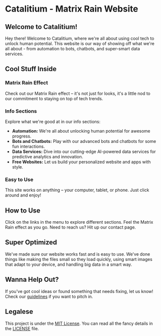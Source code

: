 # Catalitium - Matrix Rain Website

## Welcome to Catalitium!

Hey there! Welcome to Catalitium, where we're all about using cool tech to unlock human potential. This website is our way of showing off what we're all about - from automation to bots, chatbots, and super-smart data services.

## Cool Stuff Inside

### Matrix Rain Effect
Check out our Matrix Rain effect – it's not just for looks, it's a little nod to our commitment to staying on top of tech trends.

### Info Sections
Explore what we're good at in our info sections:
- **Automation:** We're all about unlocking human potential for awesome progress.
- **Bots and Chatbots:** Play with our advanced bots and chatbots for some fun interactions.
- **Data Services:** Dive into our cutting-edge AI-powered data services for predictive analytics and innovation.
- **Free Websites:** Let us build your personalized website and apps with style.

### Easy to Use
This site works on anything – your computer, tablet, or phone. Just click around and enjoy!

## How to Use

Click on the links in the menu to explore different sections. Feel the Matrix Rain effect as you go. Need to reach us? Hit up our contact page.

## Super Optimized

We've made sure our website works fast and is easy to use. We've done things like making the files small so they load quickly, using smart images that adapt to your device, and handling big data in a smart way.

## Wanna Help Out?

If you've got cool ideas or found something that needs fixing, let us know! Check our [guidelines](CONTRIBUTING.md) if you want to pitch in.

## Legalese

This project is under the [MIT License](LICENSE). You can read all the fancy details in the [LICENSE](LICENSE) file.
